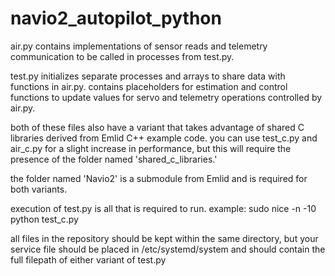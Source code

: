 # navio2_autopilot_python

air.py
    contains implementations of sensor reads and telemetry communication to be called in processes from test.py.

test.py
    initializes separate processes and arrays to share data with functions in air.py.
    contains placeholders for estimation and control functions to update values for servo and telemetry operations controlled by air.py.

both of these files also have a variant that takes advantage of shared C libraries derived from Emlid C++ example code. you can use test_c.py and air_c.py for a slight increase in performance, but this will require the presence of the folder named 'shared_c_libraries.'

the folder named 'Navio2' is a submodule from Emlid and is required for both variants.

execution of test.py is all that is required to run.
    example: sudo nice -n -10 python test_c.py
    
all files in the repository should be kept within the same directory, but your service file should be placed in /etc/systemd/system and should contain the full filepath of either variant of test.py

